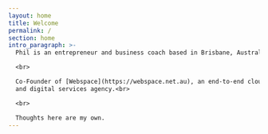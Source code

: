 ```yaml
---
layout: home
title: Welcome
permalink: /
section: home
intro_paragraph: >-
  Phil is an entrepreneur and business coach based in Brisbane, Australia.<br>

  <br>

  Co-Founder of [Webspace](https://webspace.net.au), an end-to-end cloud, web
  and digital services agency.<br>

  <br>

  Thoughts here are my own.
---
```


